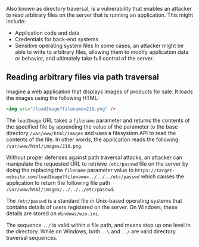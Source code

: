 Also known as directory traversal, is a vulnerability that enables an attacker to read arbitrary files on the server that is running an application. This might include:
- Application code and data
- Credentials for back-end systems
- Sensitive operating system files
In some cases, an attacker might be able to write to arbitrary files, allowing them to modify application data or behavior, and ultimately take full control of the server.
## Reading arbitrary files via path traversal
Imagine a web application that displays images of products for sale. It loads the images using the following HTML:
```html
<img src="/loadImage?filename=218.png" />
```
The `loadImage` URL takes a `filename` parameter and returns the contents of the specified file by appending the value of the parameter to the base directory `/var/www/html/images` and uses a filesystem API to read the contents of the file. In other words, the application reads the following: `/var/www/html/images/218.png`.

Without proper defenses against path traversal attacks, an attacker can manipulate the requested URL to retrieve `/etc/passwd` file on the server by doing the replacing the `filename` parameter value to `https://target-website.com/loadImage?filename=../../../etc/passwd` which causes the application to return the following file path `/var/www/html/images/../../../etc/passwd`.

The `/etc/passwd` is a standard file in Unix-based operating systems that contains details of users registered on the server. On Windows, these details are stored on `Windows/win.ini`.

The sequence `../` is valid within a file path, and means step up one level in the directory. While on Windows, both `..\` and `../` are valid directory traversal sequences.